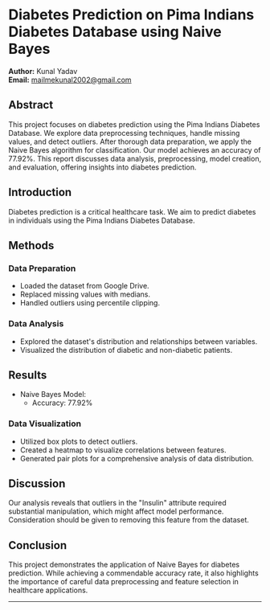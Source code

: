 # Diabetes Prediction on Pima Indians Diabetes Database using Naive Bayes

**Author:** Kunal Yadav  
**Email:** mailmekunal2002@gmail.com

## Abstract

This project focuses on diabetes prediction using the Pima Indians Diabetes Database. We explore data preprocessing techniques, handle missing values, and detect outliers. After thorough data preparation, we apply the Naive Bayes algorithm for classification. Our model achieves an accuracy of 77.92%. This report discusses data analysis, preprocessing, model creation, and evaluation, offering insights into diabetes prediction.

## Introduction

Diabetes prediction is a critical healthcare task. We aim to predict diabetes in individuals using the Pima Indians Diabetes Database.

## Methods

### Data Preparation

- Loaded the dataset from Google Drive.
- Replaced missing values with medians.
- Handled outliers using percentile clipping.

### Data Analysis

- Explored the dataset's distribution and relationships between variables.
- Visualized the distribution of diabetic and non-diabetic patients.

## Results

- Naive Bayes Model:
  - Accuracy: 77.92%

### Data Visualization

- Utilized box plots to detect outliers.
- Created a heatmap to visualize correlations between features.
- Generated pair plots for a comprehensive analysis of data distribution.

## Discussion

Our analysis reveals that outliers in the "Insulin" attribute required substantial manipulation, which might affect model performance. Consideration should be given to removing this feature from the dataset.

## Conclusion

This project demonstrates the application of Naive Bayes for diabetes prediction. While achieving a commendable accuracy rate, it also highlights the importance of careful data preprocessing and feature selection in healthcare applications.

---
